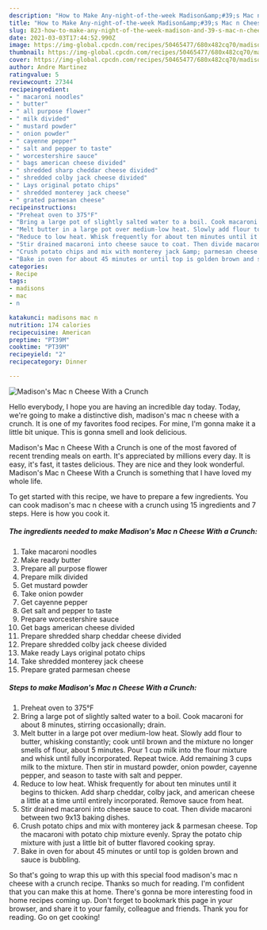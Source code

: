 ```yaml
---
description: "How to Make Any-night-of-the-week Madison&amp;#39;s Mac n Cheese With a Crunch"
title: "How to Make Any-night-of-the-week Madison&amp;#39;s Mac n Cheese With a Crunch"
slug: 823-how-to-make-any-night-of-the-week-madison-and-39-s-mac-n-cheese-with-a-crunch
date: 2021-03-03T17:44:52.990Z
image: https://img-global.cpcdn.com/recipes/50465477/680x482cq70/madisons-mac-n-cheese-with-a-crunch-recipe-main-photo.jpg
thumbnail: https://img-global.cpcdn.com/recipes/50465477/680x482cq70/madisons-mac-n-cheese-with-a-crunch-recipe-main-photo.jpg
cover: https://img-global.cpcdn.com/recipes/50465477/680x482cq70/madisons-mac-n-cheese-with-a-crunch-recipe-main-photo.jpg
author: Andre Martinez
ratingvalue: 5
reviewcount: 27344
recipeingredient:
- " macaroni noodles"
- " butter"
- " all purpose flower"
- " milk divided"
- " mustard powder"
- " onion powder"
- " cayenne pepper"
- " salt and pepper to taste"
- " worcestershire sauce"
- " bags american cheese divided"
- " shredded sharp cheddar cheese divided"
- " shredded colby jack cheese divided"
- " Lays original potato chips"
- " shredded monterey jack cheese"
- " grated parmesan cheese"
recipeinstructions:
- "Preheat oven to 375°F"
- "Bring a large pot of slightly salted water to a boil. Cook macaroni for about 8 minutes, stirring occasionally; drain."
- "Melt butter in a large pot over medium-low heat. Slowly add flour to butter, whisking constantly; cook until brown and the mixture no longer smells of flour, about 5 minutes. Pour 1 cup milk into the flour mixture and whisk until fully incorporated. Repeat twice. Add remaining 3 cups milk to the mixture. Then stir in mustard powder, onion powder, cayenne pepper, and season to taste with salt and pepper."
- "Reduce to low heat. Whisk frequently for about ten minutes until it begins to thicken. Add sharp cheddar, colby jack, and american cheese a little at a time until entirely incorporated. Remove sauce from heat."
- "Stir drained macaroni into cheese sauce to coat. Then divide macaroni between two 9x13 baking dishes."
- "Crush potato chips and mix with monterey jack &amp; parmesan cheese. Top the macaroni with potato chip mixture evenly. Spray the potato chip mixture with just a little bit of butter flavored cooking spray."
- "Bake in oven for about 45 minutes or until top is golden brown and sauce is bubbling."
categories:
- Recipe
tags:
- madisons
- mac
- n

katakunci: madisons mac n 
nutrition: 174 calories
recipecuisine: American
preptime: "PT39M"
cooktime: "PT39M"
recipeyield: "2"
recipecategory: Dinner

---
```



![Madison&#39;s Mac n Cheese With a Crunch](https://img-global.cpcdn.com/recipes/50465477/680x482cq70/madisons-mac-n-cheese-with-a-crunch-recipe-main-photo.jpg)

Hello everybody, I hope you are having an incredible day today. Today, we're going to make a distinctive dish, madison&#39;s mac n cheese with a crunch. It is one of my favorites food recipes. For mine, I'm gonna make it a little bit unique. This is gonna smell and look delicious.

Madison&#39;s Mac n Cheese With a Crunch is one of the most favored of recent trending meals on earth. It's appreciated by millions every day. It is easy, it's fast, it tastes delicious. They are nice and they look wonderful. Madison&#39;s Mac n Cheese With a Crunch is something that I have loved my whole life.




To get started with this recipe, we have to prepare a few ingredients. You can cook madison&#39;s mac n cheese with a crunch using 15 ingredients and 7 steps. Here is how you cook it.

<!--inarticleads1-->

##### The ingredients needed to make Madison&#39;s Mac n Cheese With a Crunch:

1. Take  macaroni noodles
1. Make ready  butter
1. Prepare  all purpose flower
1. Prepare  milk divided
1. Get  mustard powder
1. Take  onion powder
1. Get  cayenne pepper
1. Get  salt and pepper to taste
1. Prepare  worcestershire sauce
1. Get  bags american cheese divided
1. Prepare  shredded sharp cheddar cheese divided
1. Prepare  shredded colby jack cheese divided
1. Make ready  Lays original potato chips
1. Take  shredded monterey jack cheese
1. Prepare  grated parmesan cheese




<!--inarticleads2-->

##### Steps to make Madison&#39;s Mac n Cheese With a Crunch:

1. Preheat oven to 375°F
1. Bring a large pot of slightly salted water to a boil. Cook macaroni for about 8 minutes, stirring occasionally; drain.
1. Melt butter in a large pot over medium-low heat. Slowly add flour to butter, whisking constantly; cook until brown and the mixture no longer smells of flour, about 5 minutes. Pour 1 cup milk into the flour mixture and whisk until fully incorporated. Repeat twice. Add remaining 3 cups milk to the mixture. Then stir in mustard powder, onion powder, cayenne pepper, and season to taste with salt and pepper.
1. Reduce to low heat. Whisk frequently for about ten minutes until it begins to thicken. Add sharp cheddar, colby jack, and american cheese a little at a time until entirely incorporated. Remove sauce from heat.
1. Stir drained macaroni into cheese sauce to coat. Then divide macaroni between two 9x13 baking dishes.
1. Crush potato chips and mix with monterey jack &amp; parmesan cheese. Top the macaroni with potato chip mixture evenly. Spray the potato chip mixture with just a little bit of butter flavored cooking spray.
1. Bake in oven for about 45 minutes or until top is golden brown and sauce is bubbling.




So that's going to wrap this up with this special food madison&#39;s mac n cheese with a crunch recipe. Thanks so much for reading. I'm confident that you can make this at home. There's gonna be more interesting food in home recipes coming up. Don't forget to bookmark this page in your browser, and share it to your family, colleague and friends. Thank you for reading. Go on get cooking!
